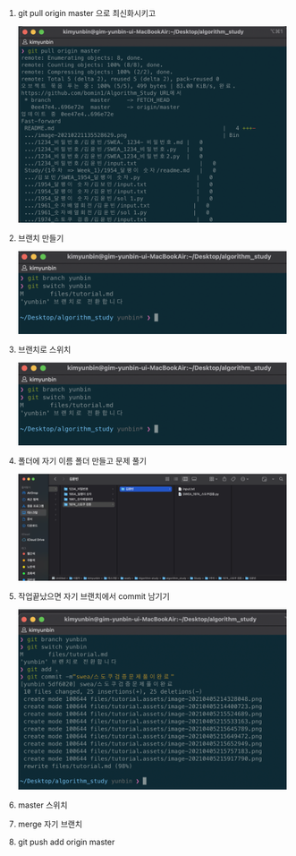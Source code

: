 1. git pull origin master 으로 최신화시키고

   ![image-20210405215533163](tutorial.assets/image-20210405215533163.png)

2. 브랜치 만들기

   ![image-20210405215649472](tutorial.assets/image-20210405215649472.png)

3. 브랜치로 스위치

   ![image-20210405215652949](tutorial.assets/image-20210405215652949.png)

4. 폴더에 자기 이름 폴더 만들고 문제 풀기 

   ![image-20210405215917790](tutorial.assets/image-20210405215917790.png)

5. 작업끝났으면 자기 브랜치에서 commit 남기기

   ![image-20210405220014804](tutorial.assets/image-20210405220014804.png)

6. master 스위치

7. merge 자기 브랜치

8. git push add origin master 